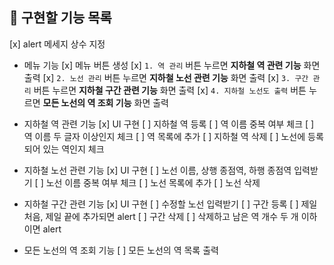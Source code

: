 ## 📌 구현할 기능 목록

[x] alert 메세지 상수 지정

- 메뉴 기능
  [x] 메뉴 버튼 생성
  [x] `1. 역 관리` 버튼 누르면 **지하철 역 관련 기능** 화면 출력
  [x] `2. 노선 관리` 버튼 누르면 **지하철 노선 관련 기능** 화면 출력
  [x] `3. 구간 관리` 버튼 누르면 **지하철 구간 관련 기능** 화면 출력
  [x] `4. 지하철 노선도 출력` 버튼 누르면 **모든 노선의 역 조회 기능** 화면 출력

- 지하철 역 관련 기능
  [x] UI 구현
  [ ] 지하철 역 등록
  [ ] 역 이름 중복 여부 체크
  [ ] 역 이름 두 글자 이상인지 체크
  [ ] 역 목록에 추가
  [ ] 지하철 역 삭제
  [ ] 노선에 등록되어 있는 역인지 체크

- 지하철 노선 관련 기능
  [x] UI 구현
  [ ] 노선 이름, 상행 종점역, 하행 종점역 입력받기
  [ ] 노선 이름 중복 여부 체크
  [ ] 노선 목록에 추가
  [ ] 노선 삭제

- 지하철 구간 관련 기능
  [x] UI 구현
  [ ] 수정할 노선 입력받기
  [ ] 구간 등록
  [ ] 제일 처음, 제일 끝에 추가되면 alert
  [ ] 구간 삭제
  [ ] 삭제하고 남은 역 개수 두 개 이하이면 alert

- 모든 노선의 역 조회 기능
  [ ] 모든 노선의 역 목록 출력

